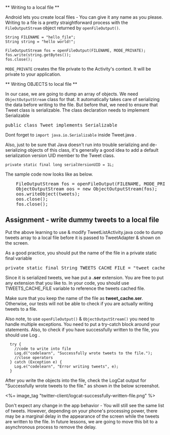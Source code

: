 
** Writing to a local file **

Android lets you create local files - You can give it any name as you please. Writing to a file is a pretty straightforward process with the `FileOutputStream` object returned by `openFileOutput()`. 

	String FILENAME = "hello_file";
	String string = "hello world!";

	FileOutputStream fos = openFileOutput(FILENAME, MODE_PRIVATE);
	fos.write(string.getBytes());
	fos.close();

`MODE_PRIVATE` creates the file private to the Activity's context. It will be private to your application.

** Writing OBJECTS to local file **

In our case, we are going to dump an array of objects. We need `ObjectOutputStream` class for that. It automatically takes care of serializing the data before writing to the file. But before that, we need to ensure that Tweet class is serializable. The class declaration needs to implement Serializable

<pre>public class Tweet <span class="highlight">implements Serializable</span></pre>

Dont forget to `import java.io.Serializable` inside Tweet.java .

Also, just to be sure that Java doesn't run into trouble serializing and de-serializing objects of this class, it's generally a good idea to add a default serialization version UID member to the Tweet class.

    private static final long serialVersionUID = 1L;

The sample code now looks like as below.

<pre>
	FileOutputStream fos = openFileOutput(FILENAME, MODE_PRIVATE);
	<span class="highlight">ObjectOutputStream oos = new ObjectOutputStream(fos);
	oos.writeObject(tweets);
	oos.close();</span>
	fos.close();
</pre>

## Assignment - write dummy tweets to a local file

Put the above learning to use & modify TweetListActivity.java code to dump tweets array to a local file before it is passed to TweetAdapter & shown on the screen. 

As a good practice, you should put the name of the file in a private static final variable 

<pre>private static final String TWEETS_CACHE_FILE = "tweet_cache.ser";</pre>

Since it is serialized tweets, we hae put a **.ser** extension. You are free to put any extension that you like to. In your code, you should use TWEETS_CACHE_FILE variable to reference the tweets cached file. 

<div class="alert alert-danger">Make sure that you keep the name of the file as <b>tweet_cache.ser</b>. Otherwise, our tests will not be able to check if you are actually writing tweets to a file.</div>

Also note, to use `openFileOutput()` & `ObjectOutputStream()` you need to handle multiple exceptions. You need to put a try-catch block around your statements. Also, to check if you have successfully written to the file, you should use Log .

      try {
	  	//code to write into file
		Log.d("codelearn", "Successfully wrote tweets to the file.");
		//close operators
	  } catch (Exception e) {
	    Log.e("codelearn", "Error writing tweets", e);
	  }
		

After you write the objects into the file, check the LogCat output for "Successfully wrote tweets to the file." as shown in the below screenshot.

<%= image_tag "twitter-client/logcat-successfully-written-file.png" %>

Don't expect any change in the app behavior - You will still see the same list of tweets. However, depending on your phone's processing power, there may be a marginal delay in the appearance of the screen while the tweets are written to the file. In future lessons, we are going to move this bit to a asynchronous process to remove the delay.
